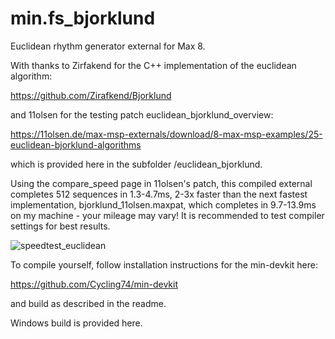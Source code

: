 # min.fs_bjorklund
Euclidean rhythm generator external for Max 8.

With thanks to Zirfakend for the C++ implementation of the euclidean algorithm:

https://github.com/Zirafkend/Bjorklund

and 11olsen for the testing patch euclidean_bjorklund_overview:

https://11olsen.de/max-msp-externals/download/8-max-msp-examples/25-euclidean-bjorklund-algorithms

which is provided here in the subfolder /euclidean_bjorklund.

Using the compare_speed page in 11olsen's patch, this compiled external completes 512 sequences in 1.3-4.7ms, 2-3x faster than the next fastest implementation, bjorklund_11olsen.maxpat, which completes in 9.7-13.9ms on my machine - your mileage may vary! It is recommended to test compiler settings for best results.

![speedtest_euclidean](https://github.com/user-attachments/assets/bb6183a4-65b4-485e-aa83-154d8f5c2e04)

To compile yourself, follow installation instructions for the min-devkit here:

https://github.com/Cycling74/min-devkit

and build as described in the readme.

Windows build is provided here.
